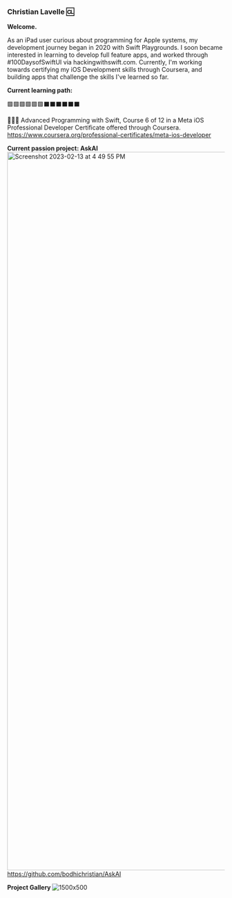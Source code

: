 ### Christian Lavelle 🆑

<b>Welcome.</b>


As an iPad user curious about programming for Apple systems, my development journey began in 2020 with Swift Playgrounds. I soon became interested in learning to develop full feature apps, and worked through #100DaysofSwiftUI via hackingwithswift.com. Currently, I'm working towards certifying my iOS Development skills through Coursera, and building apps that challenge the skills I've learned so far.


<b>Current learning path:</b>

🟩🟩🟩🟩🟩🟩⬛️⬛️⬛️⬛️⬛️⬛️


👨🏻‍💻 Advanced Programming with Swift, Course 6 of 12 in a Meta iOS Professional Developer Certificate offered through Coursera.
https://www.coursera.org/professional-certificates/meta-ios-developer


<b>Current passion project: AskAI</b>
<img width="1660" alt="Screenshot 2023-02-13 at 4 49 55 PM" src="https://user-images.githubusercontent.com/110639779/218582592-4c1670fc-5560-46fe-899d-c8d6032e91cf.png">
https://github.com/bodhichristian/AskAI

<b>Project Gallery </b>
![1500x500](https://user-images.githubusercontent.com/110639779/212133514-741c5a13-60f2-4e57-bcff-9439ed9d2b25.jpeg)


